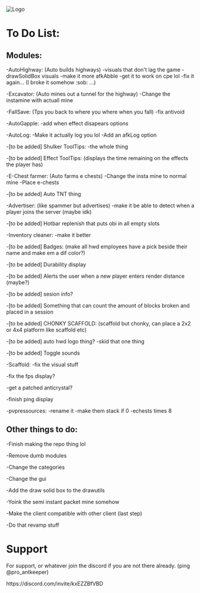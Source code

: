 ![Logo](https://cdn.discordapp.com/attachments/992610405719494768/1169306252145340476/HWD_Logo_Option_2.png?ex=659585cf&is=658310cf&hm=35ece143b62ee71d6500c5429412e8e4e0e0a7365df0c645219be14c485c2f15&)

# To Do List:
## Modules:
<p>-AutoHighway: (Auto builds highways) -visuals that don't lag the game -drawSolidBox visuals -make it more afkAbble -get it to work on cpe lol -fix it again... (I broke it somehow :sob: ...)
<p>-Excavator: (Auto mines out a tunnel for the highway) -Change the instamine with actuall mine
<p>-FallSave: (Tps you back to where you where when you fall) -fix antivoid
<p>-AutoGapple: -add when effect disapears options
<p>-AutoLog: -Make it actually log you lol -Add an afkLog option
<p>-[to be added] Shulker ToolTips: -the whole thing
<p>-[to be added] Effect ToolTips: (displays the time remaining on the effects the player has)
<p>-E-Chest farmer: (Auto farms e chests) -Change the insta mine to normal mine -Place e-chests
<p>-[to be added] Auto TNT thing 
<p>-Advertiser: (like spammer but advertises) -make it be able to detect when a player joins the server (maybe idk)
<p>-[to be added] Hotbar replenish that puts obi in all empty slots
<p>-Inventory cleaner: -make it better
<p>-[to be added] Badges: (make all hwd employees have a pick beside their name and make em a dif color?)
<p>-[to be added] Durability display
<p>-[to be added] Alerts the user when a new player enters render distance (maybe?)
<p>-[to be added] sesion info?
<p>-[to be added] Something that can count the amount of blocks broken and placed in a session
<p>-[to be added] CHONKY SCAFFOLD: (scaffold but chonky, can place a 2x2 or 4x4 platform like scaffold etc)
<p>-[to be added] auto hwd logo thing? -skid that one thing
<p>-[to be added] Toggle sounds 
<p>-Scaffold: -fix the visual stuff
<p>-fix the fps display?
<p>-get a patched anticrystal?
<p>-finish ping display
<p>-pvpressources: -rename it -make them stack if 0 -echests times 8

## Other things to do:
<p>-Finish making the repo thing lol
<p>-Remove dumb modules
<p>-Change the categories
<p>-Change the gui
<p>-Add the draw solid box to the drawutils
<p>-Yoink the semi instant packet mine somehow
<p>-Make the client compatible with other client (last step)
<p>-Do that revamp stuff

# Support
For support, or whatever join the discord if you are not there already. (ping @pro_antkeeper)
<p></p>https://discord.com/invite/kxEZZBfVBD
